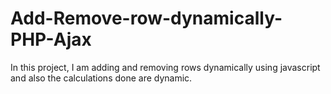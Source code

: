 # Add-Remove-row-dynamically-PHP-Ajax

In this project, I am adding and removing rows dynamically using javascript and also the calculations done are dynamic.
